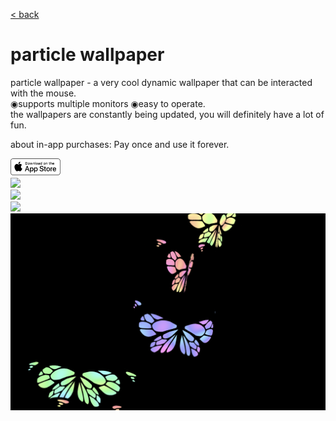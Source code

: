 [< back](../)

# particle wallpaper


particle wallpaper - a very cool dynamic wallpaper that can be interacted with the mouse.   
◉supports multiple monitors ◉easy to operate.   
the wallpapers are constantly being updated, you will definitely have a lot of fun.   

about in-app purchases: Pay once and use it forever.   
   

<a href="macappstores://apps.apple.com/us/app/id6478594775?mt=12"  class="button fork">
<img style="display: block; vertical-align: middle;  margin-right: 8px; float: left;" src="../AppStoreBadgeUSWhite.png" width="80">
</a>

<br>

![](./screen0.png)   
![](./screen2.png)   
![](./screen5.png)   
![](./screen6.png)   


